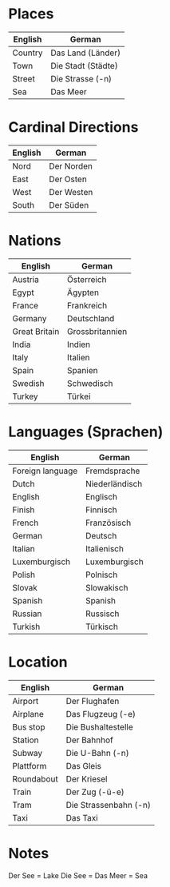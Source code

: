 # Places
English | German
------------ | ------------
Country | Das Land (Länder)
Town | Die Stadt (Städte)
Street | Die Strasse (-n)
Sea | Das Meer

# Cardinal Directions
English | German
------------ | ------------
Nord | Der Norden
East | Der Osten
West | Der Westen
South | Der Süden

# Nations
English | German
------------ | ------------
Austria | Österreich
Egypt | Ägypten
France | Frankreich
Germany | Deutschland
Great Britain |Grossbritannien
India | Indien
Italy | Italien
Spain | Spanien
Swedish | Schwedisch
Turkey | Türkei

# Languages (Sprachen)
English | German
------------ | ------------
Foreign language | Fremdsprache
Dutch | Niederländisch
English | Englisch
Finish | Finnisch
French | Französisch
German | Deutsch
Italian | Italienisch
Luxemburgisch | Luxemburgisch
Polish | Polnisch
Slovak | Slowakisch
Spanish | Spanish
Russian | Russisch
Turkish | Türkisch

# Location
English | German
------------ | ------------
Airport | Der Flughafen
Airplane | Das Flugzeug (-e)
Bus stop | Die Bushaltestelle
Station | Der Bahnhof
Subway | Die U-Bahn (-n)
Plattform | Das Gleis
Roundabout | Der Kriesel
Train | Der Zug (-ü-e)
Tram | Die Strassenbahn (-n)
Taxi | Das Taxi


# Notes
Der See = Lake
Die See = Das Meer = Sea